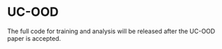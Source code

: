# UC-OOD
The full code for training and analysis will be released after the UC-OOD paper is accepted.
